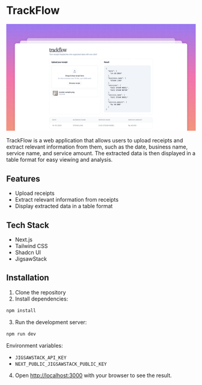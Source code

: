# TrackFlow

![TrackFlow](./demo.png)

TrackFlow is a web application that allows users to upload receipts and extract relevant information from them, such as the date, business name, service name, and service amount. The extracted data is then displayed in a table format for easy viewing and analysis.

## Features

- Upload receipts
- Extract relevant information from receipts
- Display extracted data in a table format

## Tech Stack

- Next.js
- Tailwind CSS
- Shadcn UI
- JigsawStack

## Installation

1. Clone the repository
2. Install dependencies:
```bash
npm install
```
3. Run the development server:
```bash
npm run dev
```

Environment variables:

- `JIGSAWSTACK_API_KEY`
- `NEXT_PUBLIC_JIGSAWSTACK_PUBLIC_KEY`

4. Open [http://localhost:3000](http://localhost:3000) with your browser to see the result.
